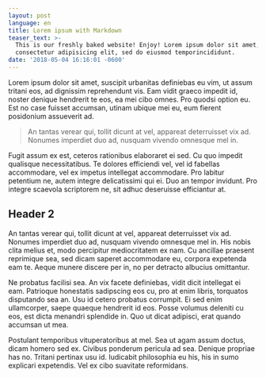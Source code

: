 ```yaml
---
layout: post
language: en
title: Lorem ipsum with Markdown
teaser_text: >-
  This is our freshly baked website! Enjoy! Lorem ipsum dolor sit amet,
  consectetur adipisicing elit, sed do eiusmod temporincididunt.
date: '2018-05-04 16:16:01 -0600'
---
```


Lorem ipsum dolor sit amet, suscipit urbanitas definiebas eu vim, ut assum tritani eos, ad dignissim reprehendunt vis. Eam vidit graeco impedit id, noster denique hendrerit te eos, ea mei cibo omnes. Pro quodsi option eu. Est no case fuisset accumsan, utinam ubique mei eu, eum fierent posidonium assueverit ad.

> An tantas verear qui, tollit dicunt at vel, appareat deterruisset vix ad. Nonumes imperdiet duo ad, nusquam vivendo omnesque mel in.

Fugit assum ex est, ceteros rationibus elaboraret ei sed. Cu quo impedit qualisque necessitatibus. Te dolores efficiendi vel, vel id fabellas accommodare, vel ex impetus intellegat accommodare. Pro labitur petentium ne, autem integre delicatissimi qui ei. Duo an tempor invidunt. Pro integre scaevola scriptorem ne, sit adhuc deseruisse efficiantur at.

## Header 2
An tantas verear qui, tollit dicunt at vel, appareat deterruisset vix ad. Nonumes imperdiet duo ad, nusquam vivendo omnesque mel in. His nobis clita melius et, modo percipitur mediocritatem ex nam. Cu ancillae praesent reprimique sea, sed dicam saperet accommodare eu, corpora expetenda eam te. Aeque munere discere per in, no per detracto albucius omittantur.

Ne probatus facilisi sea. An vix facete definiebas, vidit dicit intellegat ei eam. Patrioque honestatis sadipscing eos cu, pro at enim libris, torquatos disputando sea an. Usu id cetero probatus corrumpit. Ei sed enim ullamcorper, saepe quaeque hendrerit id eos. Posse volumus deleniti cu eos, est dicta menandri splendide in. Quo ut dicat adipisci, erat quando accumsan ut mea.

Postulant temporibus vituperatoribus at mel. Sea ut agam assum doctus, dicam homero sed ex. Civibus ponderum pericula ad sea. Denique propriae has no. Tritani pertinax usu id. Iudicabit philosophia eu his, his in sumo explicari expetendis. Vel ex cibo suavitate reformidans.
